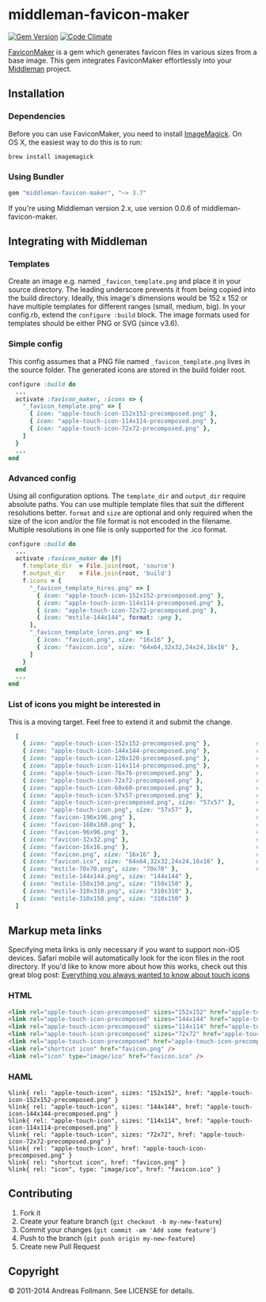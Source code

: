 # middleman-favicon-maker
[![Gem Version](https://badge.fury.io/rb/middleman-favicon-maker.svg)](http://badge.fury.io/rb/middleman-favicon-maker)
[![Code Climate](https://codeclimate.com/github/follmann/middleman-favicon-maker.png)](https://codeclimate.com/github/follmann/middleman-favicon-maker)

[FaviconMaker](https://github.com/follmann/favicon_maker) is a gem which generates favicon files in various sizes from a base image. This gem integrates FaviconMaker effortlessly into your [Middleman](https://github.com/middleman/middleman) project.

## Installation

### Dependencies

Before you can use FaviconMaker, you need to install [ImageMagick](http://www.imagemagick.org/script/index.php). On OS&nbsp;X, the easiest way to do this is to run:

``` shell
brew install imagemagick
```

### Using Bundler

``` ruby
gem "middleman-favicon-maker", "~> 3.7"
```

If you're using Middleman version 2.x, use version 0.0.6 of middleman-favicon-maker.

## Integrating with Middleman
### Templates
Create an image e.g. named `_favicon_template.png` and place it in your source directory. The leading underscore prevents it from being copied into the build directory. Ideally, this image's dimensions would be 152 x 152 or have multiple templates for different ranges (small, medium, big). In your config.rb, extend the `configure :build` block. The image formats used for templates should be either PNG or SVG (since v3.6).

### Simple config
This config assumes that a PNG file named `_favicon_template.png` lives in the source folder. The generated icons are stored in the build folder root.

``` ruby
configure :build do
  ...
  activate :favicon_maker, :icons => {
    "_favicon_template.png" => [
      { icon: "apple-touch-icon-152x152-precomposed.png" },
      { icon: "apple-touch-icon-114x114-precomposed.png" },
      { icon: "apple-touch-icon-72x72-precomposed.png" },
    ]
  }
  ...
end
```

### Advanced config
Using all configuration options. The `template_dir` and `output_dir` require absolute paths. You can use multiple template files that suit the different resolutions better. `format` and `size` are optional and only required when the size of the icon and/or the file format is not encoded in the filename. Multiple resolutions in one file is only supported for the .ico format.

``` ruby
configure :build do
  ...
  activate :favicon_maker do |f|
    f.template_dir  = File.join(root, 'source')
    f.output_dir    = File.join(root, 'build')
    f.icons = {
      "_favicon_template_hires.png" => [
        { icon: "apple-touch-icon-152x152-precomposed.png" },
        { icon: "apple-touch-icon-114x114-precomposed.png" },
        { icon: "apple-touch-icon-72x72-precomposed.png" },
        { icon: "mstile-144x144", format: :png },
      ],
      "_favicon_template_lores.png" => [
        { icon: "favicon.png", size: "16x16" },
        { icon: "favicon.ico", size: "64x64,32x32,24x24,16x16" },
      ]
    }
  end
  ...
end
```

### List of icons you might be interested in
This is a moving target. Feel free to extend it and submit the change.

``` ruby
  [
    { icon: "apple-touch-icon-152x152-precomposed.png" },             # Same as apple-touch-icon-57x57.png, for retina iPad with iOS7.
    { icon: "apple-touch-icon-144x144-precomposed.png" },             # Same as apple-touch-icon-57x57.png, for retina iPad with iOS6 or prior.
    { icon: "apple-touch-icon-120x120-precomposed.png" },             # Same as apple-touch-icon-57x57.png, for retina iPhone with iOS7.
    { icon: "apple-touch-icon-114x114-precomposed.png" },             # Same as apple-touch-icon-57x57.png, for retina iPhone with iOS6 or prior.
    { icon: "apple-touch-icon-76x76-precomposed.png" },               # Same as apple-touch-icon-57x57.png, for non-retina iPad with iOS7.
    { icon: "apple-touch-icon-72x72-precomposed.png" },               # Same as apple-touch-icon-57x57.png, for non-retina iPad with iOS6 or prior.
    { icon: "apple-touch-icon-60x60-precomposed.png" },               # Same as apple-touch-icon-57x57.png, for non-retina iPhone with iOS7.
    { icon: "apple-touch-icon-57x57-precomposed.png" },               # iPhone and iPad users can turn web pages into icons on their home screen. Such link appears as a regular iOS native application. When this happens, the device looks for a specific picture. The 57x57 resolution is convenient for non-retina iPhone with iOS6 or prior. Learn more in Apple docs.
    { icon: "apple-touch-icon-precomposed.png", size: "57x57" },      # Same as apple-touch-icon.png, expect that is already have rounded corners (but neither drop shadow nor gloss effect).
    { icon: "apple-touch-icon.png", size: "57x57" },                  # Same as apple-touch-icon-57x57.png, for "default" requests, as some devices may look for this specific file. This picture may save some 404 errors in your HTTP logs. See Apple docs
    { icon: "favicon-196x196.png" },                                  # For Android Chrome M31+.
    { icon: "favicon-160x160.png" },                                  # For Opera Speed Dial (up to Opera 12; this icon is deprecated starting from Opera 15), although the optimal icon is not square but rather 256x160. If Opera is a major platform for you, you should create this icon yourself.
    { icon: "favicon-96x96.png" },                                    # For Google TV.
    { icon: "favicon-32x32.png" },                                    # For Safari on Mac OS.
    { icon: "favicon-16x16.png" },                                    # The classic favicon, displayed in the tabs.
    { icon: "favicon.png", size: "16x16" },                           # The classic favicon, displayed in the tabs.
    { icon: "favicon.ico", size: "64x64,32x32,24x24,16x16" },         # Used by IE, and also by some other browsers if we are not careful.
    { icon: "mstile-70x70.png", size: "70x70" },                      # For Windows 8 / IE11.
    { icon: "mstile-144x144.png", size: "144x144" },
    { icon: "mstile-150x150.png", size: "150x150" },
    { icon: "mstile-310x310.png", size: "310x310" },
    { icon: "mstile-310x150.png", size: "310x150" }
  ]
```

## Markup meta links

Specifying meta links is only necessary if you want to support non-iOS devices. Safari mobile will automatically look for the icon files in the root directory. If you'd like to know more about how this works, check out this great blog post: [Everything you always wanted to know about touch icons](http://mathiasbynens.be/notes/touch-icons)

### HTML

``` html
<link rel="apple-touch-icon-precomposed" sizes="152x152" href="apple-touch-icon-152x152-precomposed.png" />
<link rel="apple-touch-icon-precomposed" sizes="144x144" href="apple-touch-icon-144x144-precomposed.png" />
<link rel="apple-touch-icon-precomposed" sizes="114x114" href="apple-touch-icon-114x114-precomposed.png" />
<link rel="apple-touch-icon-precomposed" sizes="72x72" href="apple-touch-icon-72x72-precomposed.png" />
<link rel="apple-touch-icon-precomposed" href="apple-touch-icon-precomposed.png" />
<link rel="shortcut icon" href="favicon.png" />
<link rel="icon" type="image/ico" href="favicon.ico" />
```

### HAML

``` haml
%link{ rel: "apple-touch-icon", sizes: "152x152", href: "apple-touch-icon-152x152-precomposed.png" }
%link{ rel: "apple-touch-icon", sizes: "144x144", href: "apple-touch-icon-144x144-precomposed.png" }
%link{ rel: "apple-touch-icon", sizes: "114x114", href: "apple-touch-icon-114x114-precomposed.png" }
%link{ rel: "apple-touch-icon", sizes: "72x72", href: "apple-touch-icon-72x72-precomposed.png" }
%link{ rel: "apple-touch-icon", href: "apple-touch-icon-precomposed.png" }
%link{ rel: "shortcut icon", href: "favicon.png" }
%link{ rel: "icon", type: "image/ico", href: "favicon.ico" }
```
## Contributing
1. Fork it
2. Create your feature branch (`git checkout -b my-new-feature`)
3. Commit your changes (`git commit -am 'Add some feature'`)
4. Push to the branch (`git push origin my-new-feature`)
5. Create new Pull Request

## Copyright

&copy; 2011-2014 Andreas Follmann. See LICENSE for details.
